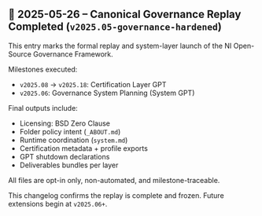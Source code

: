 ## 📅 2025-05-26 – Canonical Governance Replay Completed (`v2025.05-governance-hardened`)

This entry marks the formal replay and system-layer launch of the NI Open-Source Governance Framework.

Milestones executed:
- `v2025.08` → `v2025.18`: Certification Layer GPT
- `v2025.06`: Governance System Planning (System GPT)

Final outputs include:
- Licensing: BSD Zero Clause
- Folder policy intent (`_ABOUT.md`)
- Runtime coordination (`system.md`)
- Certification metadata + profile exports
- GPT shutdown declarations
- Deliverables bundles per layer

All files are opt-in only, non-automated, and milestone-traceable.

This changelog confirms the replay is complete and frozen. Future extensions begin at `v2025.06+`.
